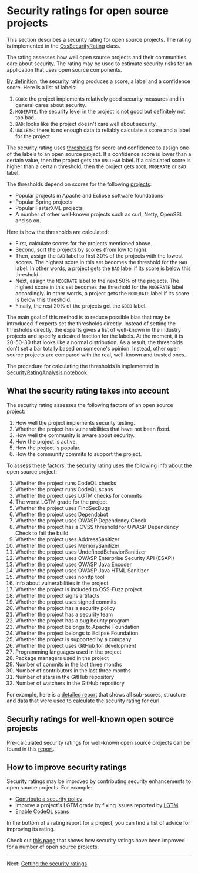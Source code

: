 # Security ratings for open source projects

This section describes a security rating for open source projects.
The rating is implemented in the [OssSecurityRating](https://github.com/SAP/fosstars-rating-core/blob/master/src/main/java/com/sap/oss/phosphor/fosstars/model/rating/oss/OssSecurityRating.java) class.

The rating assesses how well open source projects and their communities care about security. 
The rating may be used to estimate security risks for an application that uses open source components.

[By definition](ratings.md), the security rating produces a score, a label and a confidence score.
Here is a list of labels:

1.  `GOOD`: the project implements relatively good security measures and in general cares about security.
1.  `MODERATE`: the security level in the project is not good but definitely not too bad.
1.  `BAD`: looks like the project doesn't care well about security.
1.  `UNCLEAR`: there is no enough data to reliably calculate a score and a label for the project.

The security rating uses
[thresholds](https://github.com/SAP/fosstars-rating-core/blob/master/src/main/java/com/sap/oss/phosphor/fosstars/model/rating/oss/OssSecurityRating.java#L84)
for score and confidence to assign one of the labels to an open source project.
If a confidence score is lower than a certain value, then the project gets the `UNCLEAR` label.
If a calculated score is higher than a certain threshold, then the project gets `GOOD`, `MODERATE` or `BAD` label.

The thresholds depend on scores for the following [projects](oss/security):

*  Popular projects in Apache and Eclipse software foundations
*  Popular Spring projects
*  Popular FasterXML projects
*  A number of other well-known projects such as curl, Netty, OpenSSL and so on.

Here is how the thresholds are calculated:

*  First, calculate scores for the projects mentioned above.
*  Second, sort the projects by scores (from low to high).
*  Then, assign the `BAD` label to first 30% of the projects with the lowest scores.
   The highest score in this set becomes the threshold for the `BAD` label.
   In other words, a project gets the `BAD` label if its score is below this threshold.
*  Next, assign the `MODERATE` label to the next 50% of the projects.
   The highest score in this set becomes the threshold for the `MODERATE` label accordingly.
   In other words, a project gets the `MODERATE` label if its score is below this threshold.
*  Finally, the rest 20% of the projects get the `GOOD` label.

The main goal of this method is to reduce possible bias that may be introduced if experts set the thresholds directly.
Instead of setting the thresholds directly, the experts gives a list of well-known in the industry projects and specify
a desired fraction for the labels. At the moment, it is 20-50-30 that looks like a normal distribution.
As a result, the thresholds don't set a bar totally based on someone's opinion.
Instead, other open source projects are compared with the real, well-known and trusted ones.

The procedure for calculating the thresholds is implemented in 
[SecurityRatingAnalysis notebook](https://github.com/SAP/fosstars-rating-core/blob/master/src/main/jupyter/oss/security/SecurityRatingAnalysis.ipynb).

## What the security rating takes into account

The security rating assesses the following factors of an open source project:

1.  How well the project implements security testing.
1.  Whether the project has vulnerabilities that have not been fixed.
1.  How well the community is aware about security.
1.  How the project is active.
1.  How the project is popular.
1.  How the community commits to support the project.

To assess these factors, the security rating uses the following info about the open source project:

1.  Whether the project runs CodeQL checks
1.  Whether the project runs CodeQL scans
1.  Whether the project uses LGTM checks for commits
1.  The worst LGTM grade for the project
1.  Whether the project uses FindSecBugs
1.  Whether the project uses Dependabot
1.  Whether the project uses OWASP Dependency Check
1.  Whether the project has a CVSS threshold for OWASP Dependency Check to fail the build
1.  Whether the project uses AddressSanitizer
1.  Whether the project uses MemorySanitizer
1.  Whether the project uses UndefinedBehaviorSanitizer
1.  Whether the project uses OWASP Enterprise Security API (ESAPI)
1.  Whether the project uses OWASP Java Encoder
1.  Whether the project uses OWASP Java HTML Sanitizer
1.  Whether the project uses nohttp tool
1.  Info about vulnerabilities in the project
1.  Whether the project is included to OSS-Fuzz project
1.  Whether the project signs artifacts
1.  Whether the project uses signed commits
1.  Whether the project has a security policy
1.  Whether the project has a security team
1.  Whether the project has a bug bounty program
1.  Whether the project belongs to Apache Foundation
1.  Whether the project belongs to Eclipse Foundation
1.  Whether the project is supported by a company
1.  Whether the project uses GitHub for development
1.  Programming languages used in the project
1.  Package managers used in the project
1.  Number of commits in the last three months
1.  Number of contributors in the last three months
1.  Number of stars in the GitHub repository
1.  Number of watchers in the GitHub repository

For example, here is a [detailed report](oss/security/curl/curl.md)
that shows all sub-scores, structure and data that were used to calculate the security rating for curl.

## Security ratings for well-known open source projects

Pre-calculated security ratings for well-known open source projects can be found
in this [report](oss/security/README.md).

## How to improve security ratings

Security ratings may be improved by contributing security enhancements to open source projects.
For example:

*  [Contribute a security policy](https://docs.github.com/en/free-pro-team@latest/github/managing-security-vulnerabilities/adding-a-security-policy-to-your-repository)
*  Improve a project's LGTM grade by fixing issues reported by [LGTM](https://lgtm.com)
*  [Enable CodeQL scans](https://docs.github.com/en/free-pro-team@latest/github/finding-security-vulnerabilities-and-errors-in-your-code/enabling-code-scanning-for-a-repository)

In the bottom of a rating report for a project, you can find a list of advice for improving its rating.

Check out [this page](oss/security/improvements/README.md)
that shows how security ratings have been improved for a number of open source projects.

---

Next: [Getting the security ratings](getting_oss_security_rating.md)
